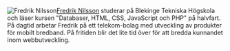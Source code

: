 ![Fredrik Nilsson]([ASSET]img/FN-Porträtt-1-BW.jpg)[Fredrik Nilsson](https://github.com/fnlive) studerar på Blekinge Tekniska Högskola och läser kursen "Databaser, HTML, CSS, JavaScript och PHP" på halvfart. På dagtid arbetar Fredrik på ett telekom-bolag med utveckling av produkter för mobilt bredband. På fritiden blir det lite tid över för att bredda kunnandet inom webbutveckling.
